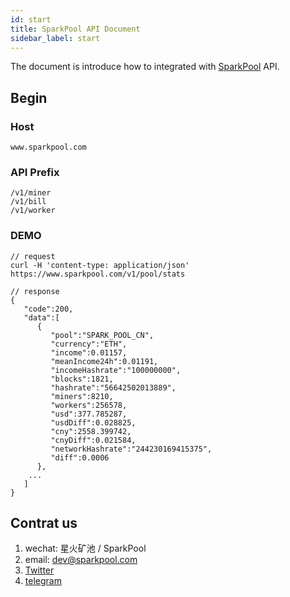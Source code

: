 ```yaml
---
id: start
title: SparkPool API Document
sidebar_label: start
---
```


The document is introduce how to integrated with [SparkPool](https://www.sparkpool.com) API.

## Begin

### Host

```
www.sparkpool.com
```

### API Prefix

```
/v1/miner
/v1/bill
/v1/worker
```

### DEMO

```
// request
curl -H 'content-type: application/json' https://www.sparkpool.com/v1/pool/stats

// response
{
   "code":200,
   "data":[
      {
         "pool":"SPARK_POOL_CN",
         "currency":"ETH",
         "income":0.01157,
         "meanIncome24h":0.01191,
         "incomeHashrate":"100000000",
         "blocks":1821,
         "hashrate":"56642502013889",
         "miners":8210,
         "workers":256578,
         "usd":377.785287,
         "usdDiff":0.028825,
         "cny":2558.399742,
         "cnyDiff":0.021584,
         "networkHashrate":"244230169415375",
         "diff":0.0006
      },
    ...
   ]
}
```

## Contrat us

1. wechat: 星火矿池 / SparkPool
2. email: dev@sparkpool.com
3. [Twitter](https://twitter.com/sparkpool_eth)
4. [telegram](https://t.me/Ethersparkpool)
